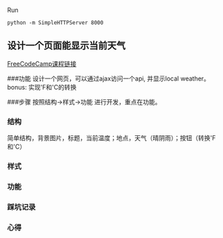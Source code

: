 Run
```
python -m SimpleHTTPServer 8000
```

## 设计一个页面能显示当前天气
[FreeCodeCamp课程链接](http://freecodecamp.cn/challenges/show-the-local-weather)


###功能
设计一个网页，可以通过ajax访问一个api, 并显示local weather。 bonus: 实现'F和'C的转换

###步骤
按照结构->样式->功能 进行开发，重点在功能。

### 结构
简单结构，背景图片，标题，当前温度；地点，天气（晴阴雨）；按钮（转换'F和'C）

### 样式


### 功能


### 踩坑记录

### 心得
